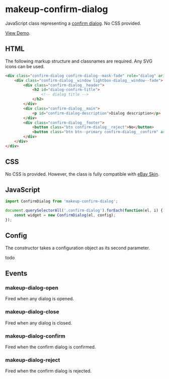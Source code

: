 # makeup-confirm-dialog

JavaScript class representing a [confirm dialog](https://ebay.gitbook.io/mindpatterns/messaging/confirm-dialog). No CSS provided.

[View Demo](https://makeup.github.io/makeup-js/makeup-confirm-dialog/index.html).

## HTML

The following markup structure and classnames are required. Any SVG icons can be used.

```html
<div class="confirm-dialog confirm-dialog--mask-fade" role="dialog" aria-labelledby="dialog-confirm-title" aria-modal="true">
    <div class="confirm-dialog__window lightbox-dialog__window--fade">
        <div class="confirm-dialog__header">
            <h2 id="dialog-confirm-title">
                <!-- dialog title -->
            </h2>
        </div>
        <div class="confirm-dialog__main">
            <p id="confirm-dialog-description">Dialog description</p>
        </div>
        <div class="confirm-dialog__footer">
            <button class="btn confirm-dialog__reject">No</button>
            <button class="btn btn--primary confirm-dialog__confirm" aria-describedby="confirm-dialog-description">Yes</button>
        </div>
    </div>
</div>
```

## CSS

No CSS is provided. However, the class is fully compatible with [eBay Skin](https://ebay.github.io/skin/#confirm-dialog).

## JavaScript

```js
import ConfirmDialog from 'makeup-confirm-dialog';

document.querySelectorAll('.confirm-dialog').forEach(function(el, i) {
    const widget = new ConfirmDialog(el, config);
});
```

## Config

The constructor takes a configuration object as its second parameter.

todo

## Events

### makeup-dialog-open

Fired when any dialog is opened.

### makeup-dialog-close

Fired when any dialog is closed.

### makeup-dialog-confirm

Fired when the confirm dialog is confirmed.

### makeup-dialog-reject

Fired when the confirm dialog is rejected.

